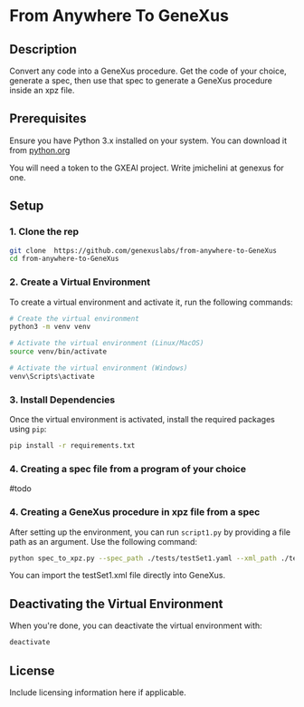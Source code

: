 # From Anywhere To GeneXus

## Description
Convert any code into a GeneXus procedure. Get the code of your choice, generate a spec, then use that spec to generate a GeneXus procedure inside an xpz file.

## Prerequisites
Ensure you have Python 3.x installed on your system. You can download it from [python.org](https://www.python.org/downloads/)

You will need a token to the GXEAI project. Write jmichelini at genexus for one.

## Setup

### 1. Clone the rep
 
```bash
git clone  https://github.com/genexuslabs/from-anywhere-to-GeneXus
cd from-anywhere-to-GeneXus
```

### 2. Create a Virtual Environment
To create a virtual environment and activate it, run the following commands:

```bash
# Create the virtual environment
python3 -m venv venv

# Activate the virtual environment (Linux/MacOS)
source venv/bin/activate

# Activate the virtual environment (Windows)
venv\Scripts\activate
```

### 3. Install Dependencies
Once the virtual environment is activated, install the required packages using `pip`:

```bash
pip install -r requirements.txt
```

### 4. Creating a spec file from a program of your choice

#todo

### 4. Creating a GeneXus procedure in xpz file from a spec 
After setting up the environment, you can run `script1.py` by providing a file path as an argument. Use the following command:

```bash
python spec_to_xpz.py --spec_path ./tests/testSet1.yaml --xml_path ./testSet1.xml
```
You can import the testSet1.xml file directly into GeneXus.

## Deactivating the Virtual Environment
When you're done, you can deactivate the virtual environment with:

```bash
deactivate
```

## License
Include licensing information here if applicable.
